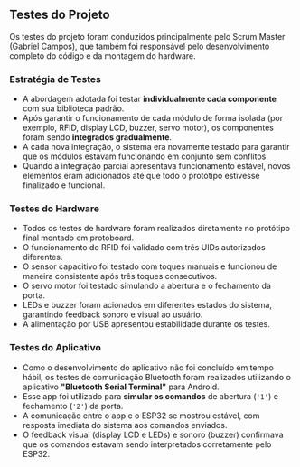 ## Testes do Projeto

Os testes do projeto foram conduzidos principalmente pelo Scrum Master (Gabriel Campos), que também foi responsável pelo desenvolvimento completo do código e da montagem do hardware.

### Estratégia de Testes

- A abordagem adotada foi testar **individualmente cada componente** com sua biblioteca padrão.
- Após garantir o funcionamento de cada módulo de forma isolada (por exemplo, RFID, display LCD, buzzer, servo motor), os componentes foram sendo **integrados gradualmente**.
- A cada nova integração, o sistema era novamente testado para garantir que os módulos estavam funcionando em conjunto sem conflitos.
- Quando a integração parcial apresentava funcionamento estável, novos elementos eram adicionados até que todo o protótipo estivesse finalizado e funcional.

### Testes do Hardware

- Todos os testes de hardware foram realizados diretamente no protótipo final montado em protoboard.
- O funcionamento do RFID foi validado com três UIDs autorizados diferentes.
- O sensor capacitivo foi testado com toques manuais e funcionou de maneira consistente após três toques consecutivos.
- O servo motor foi testado simulando a abertura e o fechamento da porta.
- LEDs e buzzer foram acionados em diferentes estados do sistema, garantindo feedback sonoro e visual ao usuário.
- A alimentação por USB apresentou estabilidade durante os testes.

### Testes do Aplicativo

- Como o desenvolvimento do aplicativo não foi concluído em tempo hábil, os testes de comunicação Bluetooth foram realizados utilizando o aplicativo **"Bluetooth Serial Terminal"** para Android.
- Esse app foi utilizado para **simular os comandos** de abertura (`'1'`) e fechamento (`'2'`) da porta.
- A comunicação entre o app e o ESP32 se mostrou estável, com resposta imediata do sistema aos comandos enviados.
- O feedback visual (display LCD e LEDs) e sonoro (buzzer) confirmava que os comandos estavam sendo interpretados corretamente pelo ESP32.

